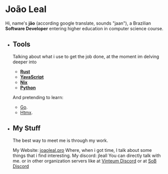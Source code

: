 # João Leal

Hi, name's **jão** (according google translate, sounds "jaan"), a Brazilian **Software Developer** entering higher education in computer science course.

- ## Tools

  	Talking about what i use to get the job done, at the moment im delving deeper into
  	- [**Rust**](https://github.com/rust-lang/rust)
	- [**YavaScript**](https://developer.mozilla.org/pt-BR/docs/Web/JavaScript)
   	- [**Nix**](https://nixos.org/manual/nix/stable/)
  	- [**Python**](https://www.python.org/)
   
	And pretending to learn:
	- [Go](https://golang.org/).
	- [Htmx](https://htmx.org/).

- ## My Stuff
  The best way to meet me is through my work.
  
  My Website: [joaoleal.pro](https://joaoleal.pro/)
  Where, when i got time, I talk about some things that i find interesting.
  My discord: jleall
  You can directly talk with me.
  or in other organization servers like
  at [Vinteum Discord](https://discord.gg/CntduY8S)
  or at [SoB Discord](https://www.summerofbitcoin.org/)
